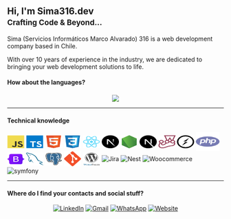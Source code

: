 <h2>Hi, I'm Sima316.dev<br/>
<small>Crafting Code & Beyond...</small></h2>
<p>Sima (Servicios Informáticos Marco Alvarado) 316 is a web development company based in Chile.</p>
<p>With over 10 years of experience in the industry, we are dedicated to bringing your web development solutions to life.</p>

<h4><b>How about the languages?</b></h4>
<div align='center'>
<a href='https://github.com/sima316'>
<img align='center' src='https://github-readme-stats.vercel.app/api/top-langs/?username=sima316&show-icons=true&theme=gruvbox&count_private=true&include_all_commits=true&layout=compact' />
</a>
</div>
<hr/>
<div style='display: inline_block'>
	<h4><b>Technical knowledge</b></h4>
	<img align='center' alt='Javascript' title='Javascript' height='30' width='40' src='https://raw.githubusercontent.com/devicons/devicon/master/icons/javascript/javascript-original.svg'>
	<img align='center' alt='Typescript' title='Typescript' height='30' width='40' src='https://raw.githubusercontent.com/devicons/devicon/master/icons/typescript/typescript-original.svg'>
	<img align='center' alt='Html5' height='30' title='Html5' width='40' src='https://raw.githubusercontent.com/devicons/devicon/master/icons/html5/html5-original.svg'>
	<img align='center' alt='Css3' height='30' title='Css3' width='40' src='https://raw.githubusercontent.com/devicons/devicon/master/icons/css3/css3-original.svg'>
	<img align='center' alt='React' title='React' height='30' width='40' src='https://raw.githubusercontent.com/devicons/devicon/master/icons/react/react-original.svg'>
	<img align='center' alt='Next' title='NextJs' height='30' width='40' src='https://raw.githubusercontent.com/devicons/devicon/master/icons/nextjs/nextjs-original.svg'>
	<img align='center' alt='Node' title='NodeJs' height='30' width='40' src='https://raw.githubusercontent.com/devicons/devicon/master/icons/nodejs/nodejs-original.svg'>
	<img align='center' alt='NextJS' title='NextJs' height='30' width='40' src='https://raw.githubusercontent.com/devicons/devicon/master/icons/nextjs/nextjs-plain.svg'>
	<img align='center' alt='Jest' title='Jest' height='30' width='40' src='https://raw.githubusercontent.com/devicons/devicon/master/icons/jest/jest-plain.svg'>
	<img align='center' alt='Socket.io' title='Socket.io' height='30' width='40' src='https://raw.githubusercontent.com/devicons/devicon/master/icons/socketio/socketio-original.svg'>
	<img align='center' alt='Php' title='Php' height='45' width='55' src='https://raw.githubusercontent.com/devicons/devicon/master/icons/php/php-plain.svg'>
	<img align='center' alt='Bootstrap' title='Bootstrap' height='30' width='40' src='https://raw.githubusercontent.com/devicons/devicon/master/icons/bootstrap/bootstrap-original.svg'>
	<img align='center' alt='Mysql' title='Mysql' height='30' width='40' src='https://raw.githubusercontent.com/devicons/devicon/master/icons/mysql/mysql-original.svg'>
	<img align='center' alt='Postgresql' title='Postgresql' height='30' width='40' src='https://raw.githubusercontent.com/devicons/devicon/master/icons/postgresql/postgresql-original.svg'>
	<img align='center' alt='Git' title='Git' height='35' width='40' src='https://raw.githubusercontent.com/devicons/devicon/master/icons/git/git-original.svg'>
	<img align='center' alt='WordPress' title='WordPress' height='30' width='40' src='https://raw.githubusercontent.com/devicons/devicon/master/icons/wordpress/wordpress-original.svg'>
  <img align='center' alt='Jira' title='Jira' height='30' width='40'  src="https://cdn.jsdelivr.net/gh/devicons/devicon@latest/icons/jira/jira-original.svg" />
  <img align='center' alt='Nest' title='Nest' height='30' width='40'  src="https://cdn.jsdelivr.net/gh/devicons/devicon@latest/icons/nestjs/nestjs-original-wordmark.svg" />
  <img align='center' alt='Woocommerce' title='Woocommerce' height='30' width='40' src="https://cdn.jsdelivr.net/gh/devicons/devicon@latest/icons/woocommerce/woocommerce-original.svg" />
  <img align='center' alt='symfony' title='symfony' height='30' width='40' src="https://cdn.jsdelivr.net/gh/devicons/devicon@latest/icons/symfony/symfony-original-wordmark.svg" />        
</div>
<hr/>
<h4><b> Where do I find your contacts and social stuff?</b></h4>
<div style='text-align:center'>
<a href="https://www.linkedin.com/in/marcoalvaradot/" target="_blank"><img src="https://img.shields.io/badge/-LinkedIn-0077B5?style=for-the-badge&logo=linkedin&logoColor=white" target="_blank" alt='LinkedIn'></a>
<a href="mailto:marco@sima316.dev" target="_blank"><img src="https://img.shields.io/badge/-Mail-555?style=for-the-badge&logo=gmail&logoColor=white" target="_blank" alt='Gmail'></a>
<a href="https://wa.me/message/6S2ZPCM6WUYVL1" target="_blank"><img src="https://img.shields.io/badge/-WhatsApp-00775?style=for-the-badge&logo=whatsapp&logoColor=white" target="_blank" alt='WhatsApp'></a>
<a href="https://sima316.dev" target="_blank"><img src="https://img.shields.io/badge/-Website-555575?style=for-the-badge&logo=vercel&logoColor=white" target="_blank" alt='Website'></a>
</div>
